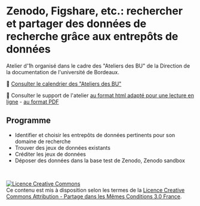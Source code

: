 # Zenodo, Figshare, etc.: rechercher et partager des données de recherche grâce aux entrepôts de données

Atelier d'1h organisé dans le cadre des "Ateliers des BU" de la Direction de la documentation de l'université de Bordeaux.

:calendar: [Consulter le calendrier des "Ateliers des BU"](http://busec2.u-bordeaux.fr/formations_ent/)

:bookmark_tabs: Consulter le support de l'atelier [au format html adapté pour une lecture en ligne](https://github.com/fflamerie/atBU_entrepots_donnees/blob/master/content/atBU_donnees.md) - [au format PDF](https://github.com/fflamerie/atBU_entrepots_donnees/blob/master/content/atBU_donnees.pdf)


## Programme

* Identifier et choisir les entrepôts de données pertinents pour son domaine de recherche
* Trouver des jeux de données existants
* Créditer les jeux de données
* Déposer des données dans la base test de Zenodo, Zenodo sandbox


</br>

<a rel="license" href="http://creativecommons.org/licenses/by-sa/3.0/fr/"><img alt="Licence Creative Commons" style="border-width:0" src="https://i.creativecommons.org/l/by-sa/3.0/fr/88x31.png" /></a><br />Ce contenu est mis à disposition selon les termes de la <a rel="license" href="http://creativecommons.org/licenses/by-sa/3.0/fr/">Licence Creative Commons Attribution -  Partage dans les Mêmes Conditions 3.0 France</a>.
